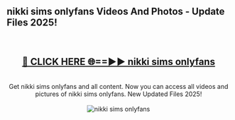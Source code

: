<h2>nikki sims onlyfans Videos And Photos - Update Files 2025!</h2>
<br>
<div align="center">
<h2><a href="https://linkcuts.com/hfmhzwbr" rel="nofollow">🔴 CLICK HERE 🌐==►► nikki sims onlyfans</a></h2>
<br>
Get nikki sims onlyfans and all content. Now you can access all videos and pictures of nikki sims onlyfans. New Updated Files 2025!
<br>
<br>
<a href="https://linkcuts.com/hfmhzwbr" rel="nofollow" data-target="animated-image.originalLink"><img src="https://i.ibb.co.com/WyWwxjT/player-gif2.gif" alt="nikki sims onlyfans" style="max-width: 100%; display: inline-block;" data-target="animated-image.originalImage"></a>
</div>
<br>